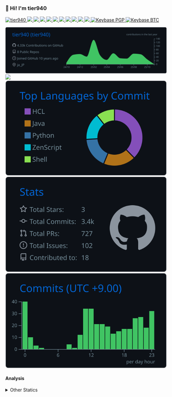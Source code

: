 ### 👋 Hi! I'm tier940

<p align="left"> 
  <a href="https://github.com/tier940/tier940/">
    <img src="https://komarev.com/ghpvc/?username=tier940" alt="tier940" />
  </a>
  <a href="http://twitter.com/tier940">
    <img height="20" src="https://img.shields.io/twitter/follow/tier940?label=Twitter&logo=twitter&style=flat" />
  </a>
  <a href="https://github.com/tier940">
    <img height="20" src="https://img.shields.io/github/followers/tier940?label=follow&logo=github&style=flat" />
  </a>
  <a href="https://www.reddit.com/user/tier940">
    <img height="20" src="https://img.shields.io/reddit/user-karma/combined/tier940?label=Reddit&logo=reddit&style=flat" />
  </a>
  <a href="https://stackoverflow.com/users/17317833/tier940">
    <img height="20" src="https://img.shields.io/stackexchange/stackoverflow/r/17317833?label=StackOverflow&logo=stack-overflow&style=flat" />
  </a>
  <a href="https://zenn.dev/tier940">
    <img height="20" src="https://zenn.badge.nikaera.com/s/tier940/likes" />
  </a>
  <a href="https://zenn.dev/tier940">
    <img height="20" src="https://zenn.badge.nikaera.com/s/tier940/followers" />
  </a>
  <a href="https://zenn.dev/tier940">
    <img height="20" src="https://zenn.badge.nikaera.com/s/tier940/articles" />
  </a>
  <a href="http://qiita.com/tier940">
    <img height="20" src="https://qiita-badge.apiapi.app/s/tier940/posts.svg" />
  </a>
  <a href="http://qiita.com/tier940">
    <img height="20" src="https://qiita-badge.apiapi.app/s/tier940/contributions.svg" />
  </a>
  <a href="https://github.com/tier940/tier940/">
    <img height="20" src="https://github.com/tier940/tier940/actions/workflows/main.yml/badge.svg" />
  </a>
  <a href="https://keybase.io/tier940">
    <img alt="Keybase PGP" src="https://img.shields.io/keybase/pgp/tier940">
  </a>
  <a href="https://keybase.io/tier940">
    <img alt="Keybase BTC" src="https://img.shields.io/keybase/btc/tier940">
  </a>
</p>

[![](https://raw.githubusercontent.com/tier940/tier940/main/profile-summary-card-output/github_dark/0-profile-details.svg)](https://github.com/vn7n24fzkq/github-profile-summary-cards)
[![](https://raw.githubusercontent.com/tier940/tier940/main/profile-summary-card-output/github_dark/1-repos-per-language.svg)](https://github.com/vn7n24fzkq/github-profile-summary-cards) [![](https://raw.githubusercontent.com/tier940/tier940/main/profile-summary-card-output/github_dark/2-most-commit-language.svg)](https://github.com/vn7n24fzkq/github-profile-summary-cards)
[![](https://raw.githubusercontent.com/tier940/tier940/main/profile-summary-card-output/github_dark/3-stats.svg)](https://github.com/vn7n24fzkq/github-profile-summary-cards) [![](https://raw.githubusercontent.com/tier940/tier940/main/profile-summary-card-output/github_dark/4-productive-time.svg)](https://github.com/vn7n24fzkq/github-profile-summary-cards)


#### Analysis
<!-- <img height="150" src="https://github.com/tier940/tier940/blob/master/images/stat.svg" alt="Alternative Text"/> -->

<details>
  <summary>Other Statics</summary>
  <!--START_SECTION:waka-->
![Code Time](http://img.shields.io/badge/Code%20Time-2%2C763%20hrs%203%20mins-blue)

**🐱 My GitHub Data** 

> 📦 16.8 kB Used in GitHub's Storage 
 > 
> 💼 Opted to Hire
 > 
> 📜 11 Public Repositories 
 > 
> 🔑 1 Private Repositories 
 > 
**I'm an Early 🐤** 

```text
🌞 Morning                991 commits         ███░░░░░░░░░░░░░░░░░░░░░░   13.77 % 
🌆 Daytime                2836 commits        ██████████░░░░░░░░░░░░░░░   39.41 % 
🌃 Evening                2695 commits        █████████░░░░░░░░░░░░░░░░   37.45 % 
🌙 Night                  675 commits         ██░░░░░░░░░░░░░░░░░░░░░░░   09.38 % 
```
📅 **I'm Most Productive on Saturday** 

```text
Monday                   775 commits         ███░░░░░░░░░░░░░░░░░░░░░░   10.77 % 
Tuesday                  1290 commits        ████░░░░░░░░░░░░░░░░░░░░░   17.92 % 
Wednesday                805 commits         ███░░░░░░░░░░░░░░░░░░░░░░   11.19 % 
Thursday                 924 commits         ███░░░░░░░░░░░░░░░░░░░░░░   12.84 % 
Friday                   862 commits         ███░░░░░░░░░░░░░░░░░░░░░░   11.98 % 
Saturday                 1530 commits        █████░░░░░░░░░░░░░░░░░░░░   21.26 % 
Sunday                   1011 commits        ████░░░░░░░░░░░░░░░░░░░░░   14.05 % 
```


📊 **This Week I Spent My Time On** 

```text
🕑︎ Time Zone: Asia/Tokyo

💬 Programming Languages: 
INI                      4 hrs 28 mins       ██████░░░░░░░░░░░░░░░░░░░   24.16 % 
Java                     2 hrs 37 mins       ████░░░░░░░░░░░░░░░░░░░░░   14.18 % 
JSON                     2 hrs 14 mins       ███░░░░░░░░░░░░░░░░░░░░░░   12.11 % 
Markdown                 1 hr 23 mins        ██░░░░░░░░░░░░░░░░░░░░░░░   07.50 % 
ActionScript             1 hr 13 mins        ██░░░░░░░░░░░░░░░░░░░░░░░   06.59 % 

🔥 Editors: 
VS Code                  15 hrs 47 mins      █████████████████████░░░░   85.13 % 
IntelliJ                 2 hrs 45 mins       ████░░░░░░░░░░░░░░░░░░░░░   14.87 % 

💻 Operating System: 
Windows                  15 hrs 48 mins      █████████████████████░░░░   85.18 % 
Linux                    2 hrs 45 mins       ████░░░░░░░░░░░░░░░░░░░░░   14.82 % 
```

**I Mostly Code in Java** 

```text
Java                     10 repos            ██████████░░░░░░░░░░░░░░░   40.00 % 
ZenScript                3 repos             ███░░░░░░░░░░░░░░░░░░░░░░   12.00 % 
HCL                      2 repos             ██░░░░░░░░░░░░░░░░░░░░░░░   08.00 % 
HTML                     2 repos             ██░░░░░░░░░░░░░░░░░░░░░░░   08.00 % 
Dockerfile               1 repo              █░░░░░░░░░░░░░░░░░░░░░░░░   04.00 % 
```



**Timeline**

![Lines of Code chart](https://raw.githubusercontent.com/tier940/tier940/main/assets/bar_graph.png)


 Last Updated on 21/09/2023 00:11:09 UTC
<!--END_SECTION:waka-->
</details>
